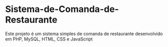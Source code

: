 # Sistema-de-Comanda-de-Restaurante
Este projeto é um sistema simples de comanda de restaurante desenvolvido em PHP, MySQL, HTML, CSS e JavaScript
